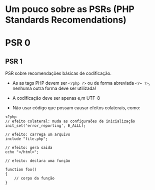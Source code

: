 # Um pouco sobre as PSRs (PHP Standards Recomendations)

# PSR 0

## PSR 1
PSR sobre recomendações básicas de codificação.

* As as tags PHP devem ser ```<?php ?>```  ou  de forma abreviada ```<?= ?>```, nenhuma outra forma deve ser utilizada! 
* A codificação deve ser apenas e,m UTF-8

* Não usar código que possam causar efeitos colaterais, como:
```
<?php
// efeito colateral: muda as configuraões de inicialização
init_set('error_reporting', E_ALLL);

// efeito: carrega um arquivo
include "file.php";

// efeito: gera saida
echo "</html>";

// efeito: declara uma função

function foo()
{
    // corpo da função
}
```
